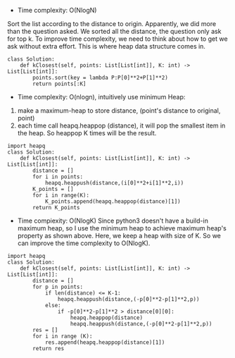 - Time complexity: O(NlogN)

Sort the list according to the distance to origin. Apparently, we did more than the question asked. We sorted all the distance, the question only ask for top k. 
To improve time complexity, we need to think about how to get we ask without extra effort. This is where heap data structure comes in.
```
class Solution:
    def kClosest(self, points: List[List[int]], K: int) -> List[List[int]]:
        points.sort(key = lambda P:P[0]**2+P[1]**2)
        return points[:K]
```
- Time complexity: O(nlogn), intuitively use minimum Heap:
1. make a maximum-heap to store distance, (point's distance to original, point)
2. each time call heapq.heappop (distance), it will pop the smallest item in the heap. So heappop K times will be the result.

```
import heapq
class Solution:
    def kClosest(self, points: List[List[int]], K: int) -> List[List[int]]:
        distance = []
        for i in points:
            heapq.heappush(distance,(i[0]**2+i[1]**2,i))
        K_points = []
        for i in range(K):
            K_points.append(heapq.heappop(distance)[1])
        return K_points
```
- Time compiexity: O(NlogK)
Since python3 doesn't have a build-in maximum heap, so I use the minimum heap to achieve maximum heap's property as shown above. Here, we keep a heap 
with size of K. So we can improve the time complexity to O(NlogK).
```
import heapq
class Solution:
    def kClosest(self, points: List[List[int]], K: int) -> List[List[int]]:
        distance = []
        for p in points:
            if len(distance) <= K-1:
                heapq.heappush(distance,(-p[0]**2-p[1]**2,p))
            else:
                if -p[0]**2-p[1]**2 > distance[0][0]:
                    heapq.heappop(distance)
                    heapq.heappush(distance,(-p[0]**2-p[1]**2,p))
        res = []
        for i in range (K):
            res.append(heapq.heappop(distance)[1])
        return res
```
